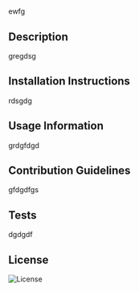 # 
  ewfg

  ## Description

  gregdsg

  ## Installation Instructions 
  rdsgdg

  ## Usage Information
  grdgfdgd

  ## Contribution Guidelines 
  gfdgdfgs

  ## Tests
  dgdgdf

  ## License

  ![License](https://img.shields.io/badge/License-BSD%202.0-blue.svg)


